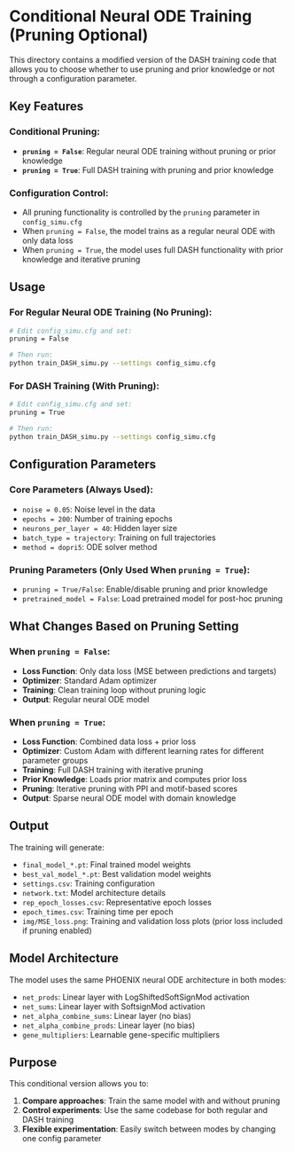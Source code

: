 # Conditional Neural ODE Training (Pruning Optional)

This directory contains a modified version of the DASH training code that allows you to choose whether to use pruning and prior knowledge or not through a configuration parameter.

## Key Features

### Conditional Pruning:
- **`pruning = False`**: Regular neural ODE training without pruning or prior knowledge
- **`pruning = True`**: Full DASH training with pruning and prior knowledge

### Configuration Control:
- All pruning functionality is controlled by the `pruning` parameter in `config_simu.cfg`
- When `pruning = False`, the model trains as a regular neural ODE with only data loss
- When `pruning = True`, the model uses full DASH functionality with prior knowledge and iterative pruning

## Usage

### For Regular Neural ODE Training (No Pruning):
```bash
# Edit config_simu.cfg and set:
pruning = False

# Then run:
python train_DASH_simu.py --settings config_simu.cfg
```

### For DASH Training (With Pruning):
```bash
# Edit config_simu.cfg and set:
pruning = True

# Then run:
python train_DASH_simu.py --settings config_simu.cfg
```

## Configuration Parameters

### Core Parameters (Always Used):
- `noise = 0.05`: Noise level in the data
- `epochs = 200`: Number of training epochs
- `neurons_per_layer = 40`: Hidden layer size
- `batch_type = trajectory`: Training on full trajectories
- `method = dopri5`: ODE solver method

### Pruning Parameters (Only Used When `pruning = True`):
- `pruning = True/False`: Enable/disable pruning and prior knowledge
- `pretrained_model = False`: Load pretrained model for post-hoc pruning

## What Changes Based on Pruning Setting

### When `pruning = False`:
- **Loss Function**: Only data loss (MSE between predictions and targets)
- **Optimizer**: Standard Adam optimizer
- **Training**: Clean training loop without pruning logic
- **Output**: Regular neural ODE model

### When `pruning = True`:
- **Loss Function**: Combined data loss + prior loss
- **Optimizer**: Custom Adam with different learning rates for different parameter groups
- **Training**: Full DASH training with iterative pruning
- **Prior Knowledge**: Loads prior matrix and computes prior loss
- **Pruning**: Iterative pruning with PPI and motif-based scores
- **Output**: Sparse neural ODE model with domain knowledge

## Output

The training will generate:
- `final_model_*.pt`: Final trained model weights
- `best_val_model_*.pt`: Best validation model weights  
- `settings.csv`: Training configuration
- `network.txt`: Model architecture details
- `rep_epoch_losses.csv`: Representative epoch losses
- `epoch_times.csv`: Training time per epoch
- `img/MSE_loss.png`: Training and validation loss plots (prior loss included if pruning enabled)

## Model Architecture

The model uses the same PHOENIX neural ODE architecture in both modes:
- `net_prods`: Linear layer with LogShiftedSoftSignMod activation
- `net_sums`: Linear layer with SoftsignMod activation
- `net_alpha_combine_sums`: Linear layer (no bias)
- `net_alpha_combine_prods`: Linear layer (no bias)
- `gene_multipliers`: Learnable gene-specific multipliers

## Purpose

This conditional version allows you to:
1. **Compare approaches**: Train the same model with and without pruning
2. **Control experiments**: Use the same codebase for both regular and DASH training
3. **Flexible experimentation**: Easily switch between modes by changing one config parameter 